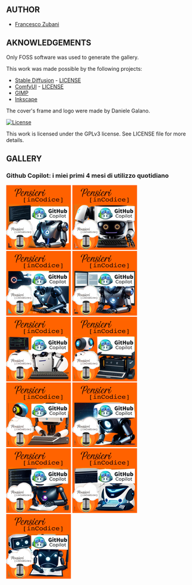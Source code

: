 ## AUTHOR

- [Francesco Zubani](https://www.linkedin.com/in/francesco-zubani-5957081a6/)

## AKNOWLEDGEMENTS

Only FOSS software was used to generate the gallery.

This work was made possible by the following projects:

- [Stable Diffusion](https://github.com/CompVis/stable-diffusion) - [LICENSE](https://github.com/CompVis/stable-diffusion/blob/main/LICENSE)
- [ComfyUI](https://github.com/comfyanonymous/ComfyUI) - [LICENSE](https://github.com/comfyanonymous/ComfyUI/blob/master/LICENSE)
- [GIMP](https://www.gimp.org/)
- [Inkscape](https://inkscape.org/)

The cover's frame and logo were made by Daniele Galano.

[![License](https://img.shields.io/badge/License-GPL%20v3-blue.svg)](http://www.gnu.org/licenses/gpl-3.0)

This work is licensed under the GPLv3 license.
See LICENSE file for more details.

## GALLERY

### Github Copilot: i miei primi 4 mesi di utilizzo quotidiano

<div class="gallery">
  <a href="PIC88_01.png"><img class="thumbnail" src="./thumbs/PIC88_01.png" alt="PIC88_01"></a>
  <a href="PIC88_02.png"><img class="thumbnail" src="./thumbs/PIC88_02.png" alt="PIC88_02"></a>
  <a href="PIC88_03.png"><img class="thumbnail" src="./thumbs/PIC88_03.png" alt="PIC88_03"></a>
  <a href="PIC88_04.png"><img class="thumbnail" src="./thumbs/PIC88_04.png" alt="PIC88_04"></a>
  <a href="PIC88_05.png"><img class="thumbnail" src="./thumbs/PIC88_05.png" alt="PIC88_05"></a>
  <a href="PIC88_06.png"><img class="thumbnail" src="./thumbs/PIC88_06.png" alt="PIC88_06"></a>
  <a href="PIC88_07.png"><img class="thumbnail" src="./thumbs/PIC88_07.png" alt="PIC88_07"></a>
  <a href="PIC88_08.png"><img class="thumbnail" src="./thumbs/PIC88_08.png" alt="PIC88_08"></a>
  <a href="PIC88_09.png"><img class="thumbnail" src="./thumbs/PIC88_09.png" alt="PIC88_09"></a>
  <a href="PIC88_10.png"><img class="thumbnail" src="./thumbs/PIC88_10.png" alt="PIC88_10"></a>
  <a href="PIC88_11.png"><img class="thumbnail" src="./thumbs/PIC88_11.png" alt="PIC88_11"></a>
</div>
</body>
</html>
